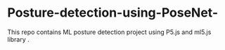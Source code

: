 # Posture-detection-using-PoseNet-
This repo contains ML posture detection project using P5.js and ml5.js library .

